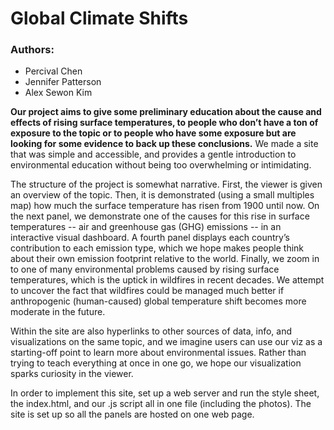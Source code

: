 # Global Climate Shifts

### Authors:
* Percival Chen
* Jennifer Patterson
* Alex Sewon Kim
 
**Our project aims to give some preliminary education about the cause and effects of rising surface temperatures, to people who don’t have a ton of exposure to the topic or to people who have some exposure but are looking for some evidence to back up these conclusions.** We made a site that was simple and accessible, and provides a gentle introduction to environmental education without being too overwhelming or intimidating. 
  
The structure of the project is somewhat narrative. First, the viewer is given an overview of the topic. Then, it is demonstrated (using a small multiples map) how much the surface temperature has risen from 1900 until now. On the next panel, we demonstrate one of the causes for this rise in surface temperatures -- air and greenhouse gas (GHG) emissions -- in an interactive visual dashboard. A fourth panel displays each country’s contribution to each emission type, which we hope makes people think about their own emission footprint relative to the world. Finally, we zoom in to one of many environmental problems caused by rising surface temperatures, which is the uptick in wildfires in recent decades. We attempt to uncover the fact that wildfires could be managed much better if anthropogenic (human-caused) global temperature shift becomes more moderate in the future. 
  
Within the site are also hyperlinks to other sources of data, info, and visualizations on the same topic, and we imagine users can use our viz as a starting-off point to learn more about environmental issues. Rather than trying to teach everything at once in one go, we hope our visualization sparks curiosity in the viewer. 
  
In order to implement this site, set up a web server and run the style sheet, the index.html, and our .js script all in one file (including the photos). The site is set up so all the panels are hosted on one web page. 

